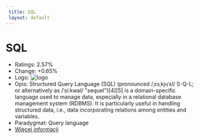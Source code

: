 ```yaml
--- 
 title: SQL 
 layout: default 
--- 
```

# SQL
- Ratings: 2.57%
- Change: +0.65%
- Logo: ![logo](https://www.tiobe.com/wp-content/themes/tiobe/tiobe-index/images/SQL.png)
- Opis: Structured Query Language (SQL) (pronounced /ˌɛsˌkjuˈɛl/ S-Q-L; or alternatively as /ˈsiːkwəl/ "sequel")[4][5] is a domain-specific language used to manage data, especially in a relational database management system (RDBMS). It is particularly useful in handling structured data, i.e., data incorporating relations among entities and variables.
- Paradygmat: Query language
- [Więcej informacji](https://en.wikipedia.org/wiki/SQL)
